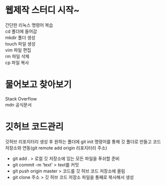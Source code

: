 # 웹제작 스터디 시작~  
간단한 리눅스 명령어 복습  
cd 폴더에 들어감  
mkdir 폴더 생성  
touch 파일 생성  
vim 파일 편집  
rm 파일 삭제  
cp 파일 복사  


# 물어보고 찾아보기  
Stack Overflow  
mdn 공식문서  


# 깃허브 코드관리  
깃허브 리포지터리 생성 후 원하는 폴더에 git init 명령어를 통해 깃 폴더로 만들고 코드 저장소와 연동(git remote add origin 리포지터리 주소)  
* git add . > 로컬 깃 저장소에 있는 모든 파일을 푸쉬할 준비  
* git commit -m ‘text’ > text를 커밋  
* git push origin master > 코드를 깃 허브 코드 저장소에 올림  
* git clone 주소 > 깃 허브 코드 저장소 파일을 통째로 복사해서 생성  